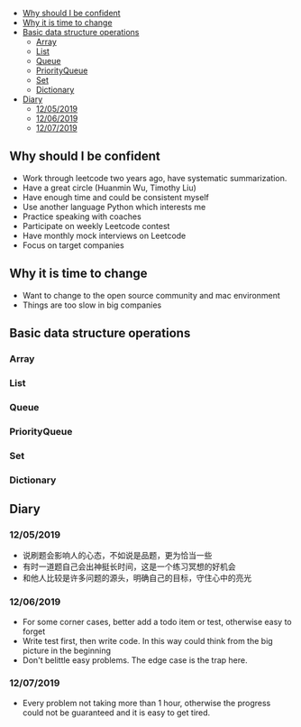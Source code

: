 
<!-- MarkdownTOC -->

- [Why should I be confident](#why-should-i-be-confident)
- [Why it is time to change](#why-it-is-time-to-change)
- [Basic data structure operations](#basic-data-structure-operations)
  - [Array](#array)
  - [List](#list)
  - [Queue](#queue)
  - [PriorityQueue](#priorityqueue)
  - [Set](#set)
  - [Dictionary](#dictionary)
- [Diary](#diary)
  - [12/05/2019](#12052019)
  - [12/06/2019](#12062019)
  - [12/07/2019](#12072019)

<!-- /MarkdownTOC -->

## Why should I be confident
* Work through leetcode two years ago, have systematic summarization. 
* Have a great circle (Huanmin Wu, Timothy Liu)
* Have enough time and could be consistent myself
* Use another language Python which interests me
* Practice speaking with coaches
* Participate on weekly Leetcode contest
* Have monthly mock interviews on Leetcode
* Focus on target companies

## Why it is time to change
* Want to change to the open source community and mac environment
* Things are too slow in big companies

## Basic data structure operations
### Array
### List
### Queue
### PriorityQueue
### Set
### Dictionary

## Diary
### 12/05/2019
* 说刷题会影响人的心态，不如说是品题，更为恰当一些
* 有时一道题自己会出神挺长时间，这是一个练习冥想的好机会
* 和他人比较是许多问题的源头，明确自己的目标，守住心中的亮光

### 12/06/2019
* For some corner cases, better add a todo item or test, otherwise easy to forget
* Write test first, then write code. In this way could think from the big picture in the beginning
* Don't belittle easy problems. The edge case is the trap here. 

### 12/07/2019
* Every problem not taking more than 1 hour, otherwise the progress could not be guaranteed and it is easy to get tired.
